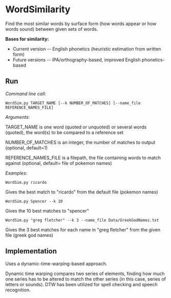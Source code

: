 # WordSimilarity
Find the most similar words by surface form (how words appear or how words sound) between given sets of words.

**Bases for similarity:**

* Current version -- English phonetics (heuristic estimation from written form)
* Future versions -- IPA/orthography-based, improved English phonetics-based


## Run
*Command line call:*

```WordSim.py TARGET_NAME [--k NUMBER_OF_MATCHES] [--name_file REFERENCE_NAMES_FILE]```

*Arguments:*

TARGET_NAME is one word (quoted or unquoted) or several words (quoted), the word(s) to be compared to a reference set

NUMBER_OF_MATCHES is an integer, the number of matches to output (optional, default=1)

REFERENCE_NAMES_FILE is a filepath, the file containing words to match against (optional, default= file of pokemon names)


*Examples:*

```WordSim.py ricardo```
    
Gives the best match to "ricardo" from the default file (pokemon names)
    
```WordSim.py Spencer --k 10```
    
Gives the 10 best matches to "spencer"
    
```WordSim.py "greg fletcher" --k 3 --name_file Data/GreekGodNames.txt```
    
Gives the 3 best matches for each name in "greg fletcher" from the given file (greek god names)


## Implementation
Uses a dynamic-time-warping-based approach.

Dynamic time warping compares two series of elements, finding how much one series has to be altered to match the other series (in this case, series of letters or sounds). DTW has been utilized for spell checking and speech recognition.
